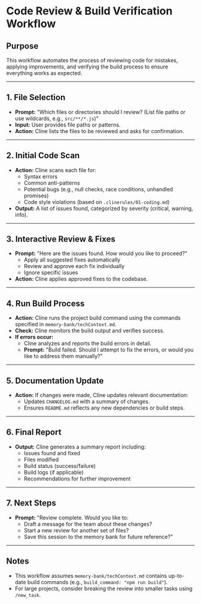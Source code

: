 # Code Review & Build Verification Workflow

## Purpose

This workflow automates the process of reviewing code for mistakes, applying improvements, and verifying the build process to ensure everything works as expected.

---

## 1. File Selection

- **Prompt:** "Which files or directories should I review? (List file paths or use wildcards, e.g., `src/**/*.js`)"
- **Input:** User provides file paths or patterns.
- **Action:** Cline lists the files to be reviewed and asks for confirmation.

---

## 2. Initial Code Scan

- **Action:** Cline scans each file for:
  - Syntax errors
  - Common anti-patterns
  - Potential bugs (e.g., null checks, race conditions, unhandled promises)
  - Code style violations (based on `.clinerules/01-coding.md`)
- **Output:** A list of issues found, categorized by severity (critical, warning, info).

---

## 3. Interactive Review & Fixes

- **Prompt:** "Here are the issues found. How would you like to proceed?"
  - Apply all suggested fixes automatically
  - Review and approve each fix individually
  - Ignore specific issues
- **Action:** Cline applies approved fixes to the codebase.

---

## 4. Run Build Process

- **Action:** Cline runs the project build command using the commands specified in `memory-bank/techContext.md`.
- **Check:** Cline monitors the build output and verifies success.
- **If errors occur:**
  - Cline analyzes and reports the build errors in detail.
  - **Prompt:** "Build failed. Should I attempt to fix the errors, or would you like to address them manually?"

---

## 5. Documentation Update

- **Action:** If changes were made, Cline updates relevant documentation:
  - Updates `CHANGELOG.md` with a summary of changes.
  - Ensures `README.md` reflects any new dependencies or build steps.

---

## 6. Final Report

- **Output:** Cline generates a summary report including:
  - Issues found and fixed
  - Files modified
  - Build status (success/failure)
  - Build logs (if applicable)
  - Recommendations for further improvement

---

## 7. Next Steps

- **Prompt:** "Review complete. Would you like to:
  - Draft a message for the team about these changes?
  - Start a new review for another set of files?
  - Save this session to the memory bank for future reference?"

---

## Notes

- This workflow assumes `memory-bank/techContext.md` contains up-to-date build commands (e.g., `build_command: "npm run build"`).
- For large projects, consider breaking the review into smaller tasks using `/new_task`.
